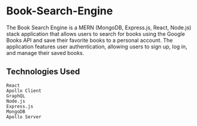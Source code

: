 # Book-Search-Engine

The Book Search Engine is a MERN (MongoDB, Express.js, React, Node.js) stack application that allows users to search for books using the Google Books API and save their favorite books to a personal account. The application features user authentication, allowing users to sign up, log in, and manage their saved books.

## Technologies Used
	React
	Apollo Client
	GraphQL
    Node.js
	Express.js
	MongoDB
	Apollo Server